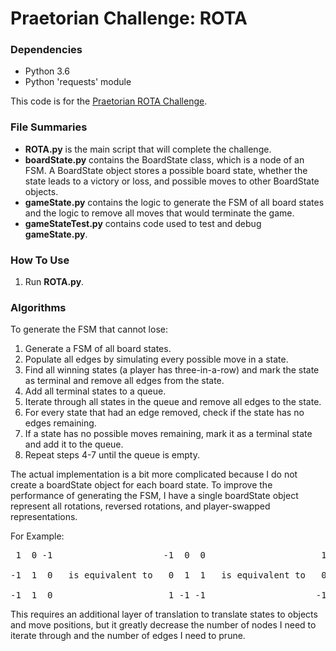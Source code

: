 # Praetorian Challenge: ROTA

### Dependencies
* Python 3.6
* Python 'requests' module

This code is for the [Praetorian ROTA Challenge](https://www.praetorian.com/challenges/rota).

### File Summaries
* __ROTA.py__ is the main script that will complete the challenge.
* __boardState.py__ contains the BoardState class, which is a node of an FSM. A BoardState object stores a possible board state, whether the state leads to a victory or loss, and possible moves to other BoardState objects.
* __gameState.py__ contains the logic to generate the FSM of all board states and the logic to remove all moves that would terminate the game.
* __gameStateTest.py__ contains code used to test and debug __gameState.py__.

### How To Use
1. Run __ROTA.py__.

### Algorithms
To generate the FSM that cannot lose:
1. Generate a FSM of all board states.
1. Populate all edges by simulating every possible move in a state.
1. Find all winning states (a player has three-in-a-row) and mark the state as terminal and remove all edges from the state.
1. Add all terminal states to a queue.
1. Iterate through all states in the queue and remove all edges to the state.
1. For every state that had an edge removed, check if the state has no edges remaining.
1. If a state has no possible moves remaining, mark it as a terminal state and add it to the queue.
1. Repeat steps 4-7 until the queue is empty.

The actual implementation is a bit more complicated because I do not create a boardState object for each board state. To improve the performance of generating the FSM, 
I have a single boardState object represent all rotations, reversed rotations, and player-swapped representations.

For Example:  
<pre>
 1  0 -1                     -1  0  0                      1  0  0                      0  0  1

-1  1  0   is equivalent to   0  1  1   is equivalent to   0 -1 -1   is equivalent to  -1 -1  0

-1  1  0                      1 -1 -1                     -1  1  1                      1  1 -1
</pre>
This requires an additional layer of translation to translate states to objects and move positions, but it greatly decrease the number of nodes I need to iterate through and the number of edges I need to prune.